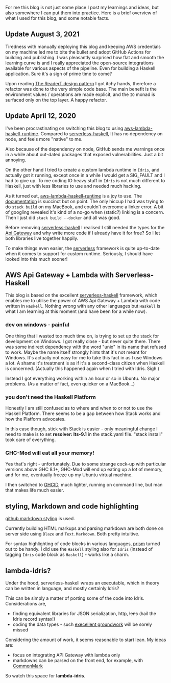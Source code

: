 For me this blog is not just some place I post my learnings and ideas, but also somewhere I can put them into practice. Here is a brief overview of what I used for this blog, and some notable facts.

## Update August 3, 2021
Tiredness with manually deploying this blog and keeping AWS credentials on my machine led me to bite the bullet and adopt GitHub Actions for building and publishing. I was pleasantly surprised how flat and smooth the learning curve is and I really appreciated the open-source integrations available for various aspects of the pipeline. Even for building a Haskell application. Sure it's a sign of prime time to come?

Upon reading [The ReaderT design pattern](https://www.fpcomplete.com/blog/2017/06/readert-design-pattern/) I got itchy hands, therefore a refactor was done to the very simple code base. The main benefit is the environment values / operations are made explicit, and the `IO` monad is surfaced only on the top layer. A happy refactor.

## Update April 12, 2020
I've been procrastinating on switching this blog to using [aws-lambda-haskell-runtime](http://hackage.haskell.org/package/aws-lambda-haskell-runtime). Compared to [serverless-haskell](https://github.com/seek-oss/serverless-haskell), It has no dependency on node, and feels more "native" to me.

Also because of the dependency on node, GitHub sends me warnings once in a while about out-dated packages that exposed vulnerabilities. Just a bit annoying.

On the other hand I tried to create a custom lambda runtime in `Idris`, and actually got it running, except once in a while I would get a SIG_FAULT and I had to give up. To me coding IO heavy stuff in `Idris` is not much different to Haskell, just with less libraries to use and needed much hacking.

As it turned out, [aws-lambda-haskell-runtime](http://hackage.haskell.org/package/aws-lambda-haskell-runtime) is a joy to use. The [documentation](https://theam.github.io/aws-lambda-haskell-runtime/index.html) is succinct but on point. The only hiccup I had was trying to do `stack build` on my MacBook, and couldn't overcome a linker error. A bit of googling revealed it's kind of a no-go when (static?) linking is a concern. Then I just did `stack build --docker` and all was good.

Before removing [serverless-haskell](https://github.com/seek-oss/serverless-haskell) I realised I still needed the types for the [Api Gateway](https://theam.github.io/aws-lambda-haskell-runtime/04-usage-with-api-gateway.html) and why write more code if I already have it for free? So I let both libraries live together happily.

To make things even easier, the [serverless](https://serverless.com/framework/docs/providers/aws/) framework is quite up-to-date when it comes to support for custom runtime. Seriously, I should have looked into this much sooner!

## AWS Api Gateway + Lambda with Serverless-Haskell
This blog is based on the excellent [serverless-haskell](https://github.com/seek-oss/serverless-haskell) framework, which enables me to utilise the power of AWS Api Gateway + Lambda with code written in `Haskell`. Nothing wrong with any other languages but `Haskell` is what I am learning at this moment (and have been for a while now).

### dev on windows - painful
One thing that I wasted too much time on, is trying to set up the stack for development on Windows. I got really close - but never quite there. There was some indirect dependency with the word "unix" in its name that refused to work. Maybe the name itself strongly hints that it's not meant for Windows. It's actually not easy for me to take this fact in as I use Windows a lot. A shame it's treatment is as if it's a second-class citizen when Haskell is concerned. (Actually this happened again when I tried with Idris. Sigh.)

Instead I got everything working within an hour or so in Ubuntu. No major problems. (As a matter of fact, even quicker on a MacBook...)

### you don't need the Haskell Platform

Honestly I am still confused as to where and when to or not to use the Haskell Platform. There seems to be a gap between how Stack works and how the Platform advocates.

In this case though, stick with Stack is easier - only meaningful change I need to make is to set **resolver: lts-9.1** in the stack.yaml file. "stack install" took care of everything.

### GHC-Mod will eat all your memory!

Yes that's right - unfortunately. Due to some strange cock-up with particular versions above GHC 8.1+, GHC-Mod will end up eating up a lot of memory, and for me, eventually freeze up my Ubuntu virtual machine.

I then switched to [GHCID](https://github.com/ndmitchell/ghcid), much lighter, running on command line, but man that makes life much easier.

## styling, Markdown and code highlighting

[github markdown styling](https://cdnjs.cloudflare.com/ajax/libs/github-markdown-css/2.10.0/github-markdown.min.css) is used.

Currently building HTML markups and parsing markdown are both done on server side using `Blaze` and `Text.Markdown`. Both pretty intuitive.

For syntax highlighting of code blocks in various languages, [prism](https://prismjs.com) turned out to be handy. I did use the `Haskell` styling also for `Idris` (instead of tagging `Idris` code block as `Haskell`) - works like a charm.

## lambda-idris?

Under the hood, serverless-haskell wraps an executable, which in theory can be written in language, and mostly certainly Idris?

This can be simply a matter of porting some of the code into Idris. Considerations are,

* finding equivalent libraries for JSON serialization, http, ~~lens~~ (hail the Idris record syntax!)
* coding the data types - such [execellent groundwork](http://hackage.haskell.org/package/amazonka-core) will be sorely missed

Considering the amount of work, it seems reasonable to start lean. My ideas are:
* focus on integrating API Gateway with lambda only
* markdowns can be parsed on the front end, for example, with [CommonMark](https://github.com/commonmark/commonmark.js)

So watch this space for **lambda-idris**.
